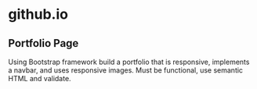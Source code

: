 # github.io
## Portfolio Page

Using Bootstrap framework build a portfolio that is responsive, implements a navbar, and uses responsive images. Must be functional, use semantic HTML and validate.
